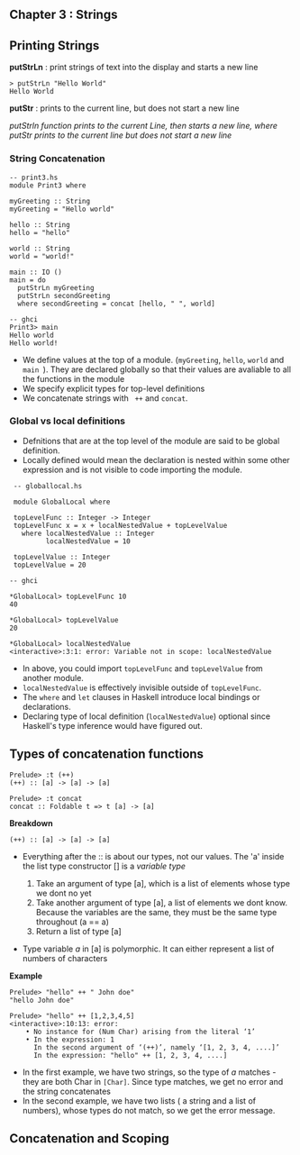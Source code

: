 ## Chapter 3 : Strings

## Printing Strings

**putStrLn** : print strings of text into the display and starts a new line 
```
> putStrLn "Hello World"
Hello World
```
**putStr** : prints to the current line, but does not start a new line 

*putStrln function prints to the current Line, then starts a new line, where putStr prints to the current line but does not start a new line*

### String Concatenation

```
-- print3.hs
module Print3 where 

myGreeting :: String
myGreeting = "Hello world"

hello :: String 
hello = "hello"

world :: String 
world = "world!"

main :: IO ()
main = do
  putStrLn myGreeting
  putStrLn secondGreeting
  where secondGreeting = concat [hello, " ", world]
```

```
-- ghci
Print3> main
Hello world
Hello world!

```
* We define values at the top of a module. (```myGreeting```, ```hello```, ```world``` and ```main ```). They are declared globally so that their values are avaliable to all the functions in the module
* We specify explicit types for top-level definitions
* We concatenate strings with ``` ++``` and ```concat```.

### Global vs local definitions

* Defnitions that are at the top level of the module are said to be global definition. 
* Locally defined would mean the declaration is nested within some other expression and is not visible to code importing the module.

```
 -- globallocal.hs

 module GlobalLocal where

 topLevelFunc :: Integer -> Integer
 topLevelFunc x = x + localNestedValue + topLevelValue
   where localNestedValue :: Integer
         localNestedValue = 10

 topLevelValue :: Integer
 topLevelValue = 20
```

```
-- ghci

*GlobalLocal> topLevelFunc 10
40

*GlobalLocal> topLevelValue
20

*GlobalLocal> localNestedValue
<interactive>:3:1: error: Variable not in scope: localNestedValue

```
* In above, you could import ```topLevelFunc``` and ```topLevelValue``` from another module.
* ```localNestedValue``` is effectively invisible outside of ```topLevelFunc```.
* The ```where``` and ```let``` clauses in Haskell introduce local bindings or declarations.
* Declaring type of local definition (```localNestedValue```) optional since Haskell's type inference would have figured out.

## Types of concatenation functions

```
Prelude> :t (++)
(++) :: [a] -> [a] -> [a]

Prelude> :t concat
concat :: Foldable t => t [a] -> [a]
```

**Breakdown**
```
(++) :: [a] -> [a] -> [a]
```
* Everything after the :: is about our types, not our values. The 'a' inside the list type constructor [] is a *variable type*
    1. Take an argument of type [a], which is a list of elements whose type we dont no yet 
    2. Take another argument of type [a], a list of elements we dont know. Because the variables are the same, they must be the same type throughout (a == a)
    3. Return a list of type [a]

* Type variable *a* in [a] is polymorphic. It can either represent a list of numbers of characters 

**Example**
```
Prelude> "hello" ++ " John doe"
"hello John doe"

Prelude> "hello" ++ [1,2,3,4,5]
<interactive>:10:13: error:
    • No instance for (Num Char) arising from the literal ‘1’
    • In the expression: 1
      In the second argument of ‘(++)’, namely ‘[1, 2, 3, 4, ....]’
      In the expression: "hello" ++ [1, 2, 3, 4, ....]
```
* In the first example, we have two strings, so the type of *a* matches - they are both Char in ```[Char]```. Since type matches, we get no error and the string concatenates
* In the second example, we have two lists ( a string and a list of numbers), whose types do not match, so we get the error message.

## Concatenation and Scoping






